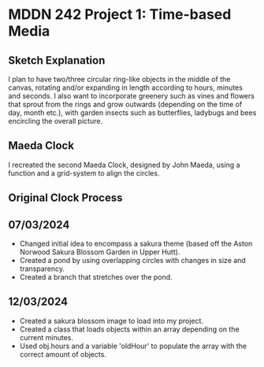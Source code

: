 # MDDN 242 Project 1: Time-based Media  

## Sketch Explanation

I plan to have two/three circular ring-like objects in the middle of the canvas, rotating and/or expanding in length according to hours, minutes and seconds. I also want to incorporate greenery such as vines and flowers that sprout from the rings and grow outwards (depending on the time of day, month etc.), with garden insects such as butterflies, ladybugs and bees encircling the overall picture.

## Maeda Clock

I recreated the second Maeda Clock, designed by John Maeda, using a function and a grid-system to align the circles.

## Original Clock Process

## 07/03/2024

- Changed initial idea to encompass a sakura theme (based off the Aston Norwood Sakura Blossom Garden in Upper Hutt).
- Created a pond by using overlapping circles with changes in size and transparency.
- Created a branch that stretches over the pond.

## 12/03/2024

- Created a sakura blossom image to load into my project.
- Created a class that loads objects within an array depending on the current minutes.
- Used obj.hours and a variable 'oldHour' to populate the array with the correct amount of objects.
